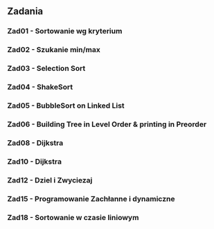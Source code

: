 ## Zadania

### Zad01 - Sortowanie wg kryterium
### Zad02 - Szukanie min/max
### Zad03 - Selection Sort
### Zad04 - ShakeSort
### Zad05 - BubbleSort on Linked List
### Zad06 - Building Tree in Level Order & printing in Preorder
### Zad08 - Dijkstra
### Zad10 - Dijkstra
### Zad12 - Dziel i Zwyciezaj
### Zad15 - Programowanie Zachłanne i dynamiczne
### Zad18 - Sortowanie w czasie liniowym
